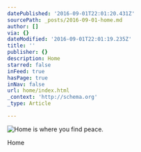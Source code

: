 ```yaml
---
datePublished: '2016-09-01T22:01:20.431Z'
sourcePath: _posts/2016-09-01-home.md
author: []
via: {}
dateModified: '2016-09-01T22:01:19.235Z'
title: ''
publisher: {}
description: Home
starred: false
inFeed: true
hasPage: true
inNav: false
url: home/index.html
_context: 'http://schema.org'
_type: Article

---
```

![Home is where you find peace. ](https://the-grid-user-content.s3-us-west-2.amazonaws.com/b1369d0b-d134-4697-bafa-d58bd579dc2c.jpg)

Home